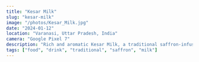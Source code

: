 ```yaml
---
title: "Kesar Milk"
slug: "kesar-milk"
image: "/photos/Kesar_Milk.jpg"
date: "2024-01-12"
location: "Varanasi, Uttar Pradesh, India"
camera: "Google Pixel 7"
description: "Rich and aromatic Kesar Milk, a traditional saffron-infused beverage"
tags: ["food", "drink", "traditional", "saffron", "milk"]
---
```

